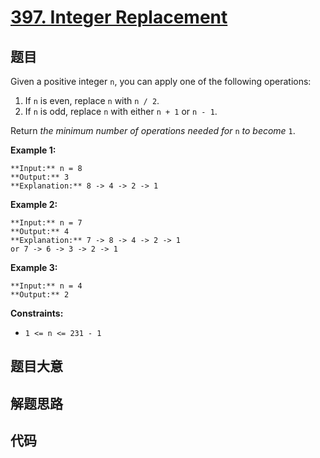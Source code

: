 # [397. Integer Replacement](https://leetcode.com/problems/integer-replacement)

## 题目

Given a positive integer `n`, you can apply one of the following operations:

  1. If `n` is even, replace `n` with `n / 2`.
  2. If `n` is odd, replace `n` with either `n + 1` or `n - 1`.

Return _the minimum number of operations needed for_ `n` _to become_ `1`.



**Example 1:**

    
    
    **Input:** n = 8
    **Output:** 3
    **Explanation:** 8 -> 4 -> 2 -> 1
    

**Example 2:**

    
    
    **Input:** n = 7
    **Output:** 4
    **Explanation:** 7 -> 8 -> 4 -> 2 -> 1
    or 7 -> 6 -> 3 -> 2 -> 1
    

**Example 3:**

    
    
    **Input:** n = 4
    **Output:** 2
    



**Constraints:**

  * `1 <= n <= 231 - 1`


## 题目大意

## 解题思路

## 代码

```javascript

```
